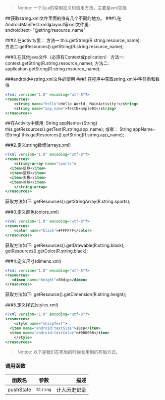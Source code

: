 > Notice: 一下为ui的常用定义和调用方法，主要是xml文档


##获取string.xml文件里面的值有几个不同的地方。
###1.在AndroidManifest.xml与layout等xml文件里:
android:text="@string/resource_name" 
  
###2.在activity里：
方法一:this.getString(R.string.resource_name);  
方法二:getResources().getString(R.string.resource_name); 
 
###3.在其他java文件（必须有Context或pplication）
方法一: context.getString(R.string.resource_name); 
方法二: application.getString(R.string.resource_name);  


###android中string.xml文件的使用
###1.在程序中获取string.xml中字符串和数值

```xml
<?xml version="1.0" encoding="utf-8"?>
<resources>
    <string name="hello">Hello World, MainActivity!</string>
    <string name="app_name">TestExample01</string>
</resources>
```

##在Activity中使用:
String appName=(String) this.getResources().getText(R.string.app_name);
或者：
String appName=(String) this.getResources().getString(R.string.app_name);

###2.定义string数组(arrays.xml)
```xml
<?xml version="1.0" encoding="utf-8"?>
<resources>
    <string-array name="sports">
  <item>足球</item>
  <item>篮球</item>
  <item>太极</item>
  <item>冰球</item>
    </string-array>
</resources>
```
获取方法如下:
getResources().getStringArray(R.string.sports);


###3.定义颜色(colors.xml)
```xml
<?xml version="1.0" encoding="utf-8"?>
<resources>
    <color name="black">#FFFFFF</color>
</resources>
```

获取方法如下:
getResources().getDrawable(R.string.black);
getResources().getColor(R.string.black);


###4.定义尺寸(dimens.xml)
```xml
<?xml version="1.0" encoding="utf-8"?>
<resources>
   <dimen name="height">80dip</dimen>
</resources>
```
获取方法如下:
getResource().getDimension(R.string.height);


###5.定义样式(styles.xml)
```xml
<?xml version="1.0" encoding="utf-8"?>
<resources>
    <style name="sharpText">
  <item name="android:textSize">18sp</item>
  <item name="android:textColor">#000000</item>
    </style>
</resources>
```


> Notice: 以下是我们在布局的时候长用到的布局方式。

### 调用函数 ###

| 函数名        | 参数 | 描述 |
| ------------- |:--------:| -----:|
| pushState     | `String` | 计入历史记录 |
